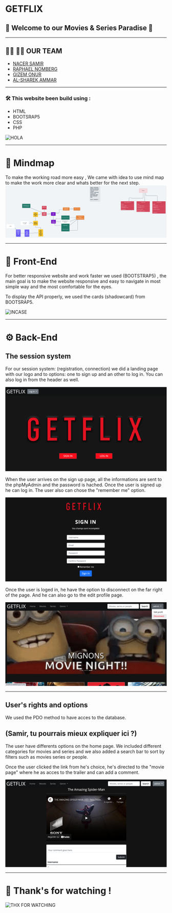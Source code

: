 # GETFLIX

## 👋 Welcome to our Movies & Series Paradise 👾 

____
## 👩‍💻 🧑‍💻 OUR TEAM 
- [NACER SAMIR](https://github.com/nass22) 
- [RAPHAEL NOMBERG](https://github.com/Rapphi)
- [GIZEM ONUR](https://github.com/GizemOnur)
- [AL-SHAREK AMMAR](https://github.com/Alsharek)


---
### 🛠 **This website been build using :** 
 - HTML
 - BOOTSRAP5
 - CSS
 - PHP 

![HOLA](https://media.giphy.com/media/3oriNLx3dUqFgVi86I/giphy.gif)

------
# 🧠 Mindmap
To make the working road more easy , We came with idea to use mind map to make the work more clear and whats better for the next step.
![Mindmap](getflix2x.png)

-----
# 🎨 Front-End 
For better responsive website and work faster we used (BOOTSTRAP5)
, the main goal is to make the website responsive and easy to navigate in most simple way and the most comfortable for the eyes. 

To display the API properly, we used the cards (shadowcard) from BOOTSRAP5.

![INCASE](https://media.giphy.com/media/YFkpsHWCsNUUo/giphy.gif)
 
-----
# ⚙️ Back-End 

## **The session system**
For our session system: (registration, connection) we did a landing page with our logo and to options: one to sign up and an other to log in. You can also log in from the header as well.

![LANDING](landing.png)

When the user arrives on the sign up page, all the informations are sent to the phpMyAdmin and the password is hached. Once the user is signed up he can log in. The user also can chose the "remember me" option.

![SIGNUP](signin.png)

Once the user is loged in, he have the option to disconnect on the far right of the page. And he can also go to the edit profile page. 

![HOMEPAGE](homepage.png)


 -----

##  **User's rights and options**

We used the PDO method to have acces to the database. 

## (Samir, tu pourrais mieux expliquer ici ?)

The user have differents options on the home page. We included different categories for movies and series and we also added a search bar to sort by filters such as movies series or people. 


Once the user clicked the link from he's choice, he's directed to the "movie page" where he as acces to the trailer and can add a comment. 

![COMMENT](moviepage.png)

----
# 🐸 Thank's for watching !
![THX FOR WATCHING](https://media.giphy.com/media/26BRuo6sLetdllPAQ/giphy-downsized-large.gif)